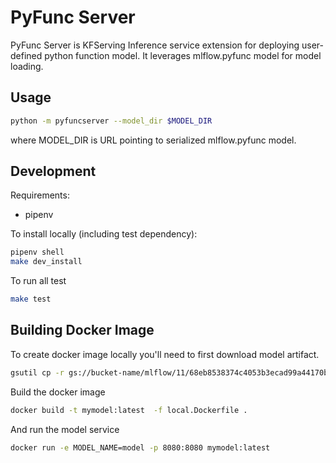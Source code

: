 # PyFunc Server

PyFunc Server is KFServing Inference service extension for deploying user-defined python function model.
It leverages mlflow.pyfunc model for model loading.

## Usage

```bash
python -m pyfuncserver --model_dir $MODEL_DIR
```

where MODEL_DIR is URL pointing to serialized mlflow.pyfunc model.

## Development

Requirements:

- pipenv

To install locally (including test dependency):

```bash
pipenv shell
make dev_install
```

To run all test

```bash
make test
```

## Building Docker Image

To create docker image locally you'll need to first download model artifact.

```bash
gsutil cp -r gs://bucket-name/mlflow/11/68eb8538374c4053b3ecad99a44170bd/artifacts/model .
```

Build the docker image

```bash
docker build -t mymodel:latest  -f local.Dockerfile .
```

And run the model service

```bash
docker run -e MODEL_NAME=model -p 8080:8080 mymodel:latest
```

